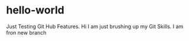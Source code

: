 # hello-world
Just Testing Git Hub Features.
Hi I am just brushing up my Git Skills.
I am fron new branch
